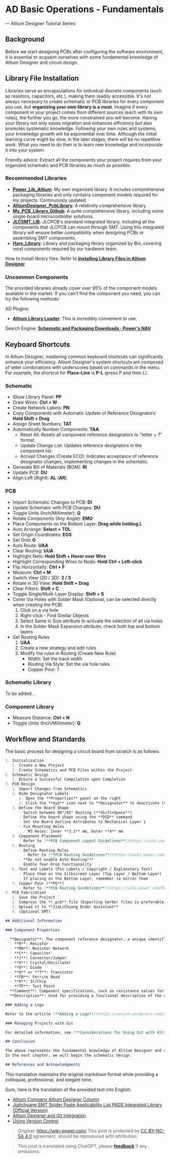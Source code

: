 # AD Basic Operations - Fundamentals

— Altium Designer Tutorial Series

## Background

Before we start designing PCBs after configuring the software environment, it is essential to acquaint ourselves with some fundamental knowledge of Altium Designer and circuit design.

## Library File Installation

Libraries serve as encapsulations for individual discrete components (such as resistors, capacitors, etc.), making them readily accessible. It's not always necessary to create schematic or PCB libraries for every component you use, but **organizing your own library is a must**. Imagine if every component in your project comes from different sources (each with its own rules), the further you go, the more constrained you will become. Having your library not only eases migration and enhances efficiency but also promotes systematic knowledge. Following your own rules and systems, your knowledge growth will be exponential over time. Although the initial learning curve might be slow, in the later stages, there will be no repetitive work. What you need to do then is to learn new knowledge and incorporate it into your system.

Friendly advice: Extract all the components your project requires from your organized schematic and PCB libraries as much as possible.

### Recommended Libraries

- [**Power_Lib_Altium**](https://github.com/linyuxuanlin/Power_Lib_Altium): My own organized library. It includes comprehensive packaging libraries and only contains component models required for my projects. Continuously updated.
- [**AltiumDesigner_PcbLibrary**](https://github.com/KitSprout/AltiumDesigner_PcbLibrary): A relatively comprehensive library.
- [**My_PCB_Library_Github**](https://github.com/Samwuzhitao/My_PCB_Library_Github): A quite comprehensive library, including some single-board microcontroller solutions.
- [**JLCSMT_LIB**](https://gitee.com/JLC_SMT/JLCSMT_LIB): JLCPCB's standard integrated library, including all the components that JLCPCB can mount through SMT. Using this integrated library will ensure better compatibility when designing PCBs or assembling SMT components.
- [**Hare_Library**](https://github.com/linyuxuanlin/Power_Lib_Altium/tree/master/Other_Libs/Hare_Library): Library and packaging library organized by Bin, covering most components required by our hardware team.

How to install library files: Refer to [**Installing Library Files in Altium Designer**](https://wiki-power.com/AltiumDesigner%E5%AE%89%E8%A3%85%E5%BA%93%E6%96%87%E4%BB%B6)

### Uncommon Components

The provided libraries already cover over 95% of the component models available in the market. If you can't find the component you need, you can try the following methods:

AD Plugins:

- [**Altium Library Loader**](https://www.samacsys.com/altium-designer-library-instructions/): This is incredibly convenient to use.

Search Engine: [**Schematic and Packaging Downloads · Power's NAV**](https://nav.wiki-power.com/#87696a153c91c609c4c595e421e880ae)

## Keyboard Shortcuts

In Altium Designer, mastering common keyboard shortcuts can significantly enhance your efficiency. Altium Designer's system shortcuts are composed of letter combinations with underscores based on commands in the menu. For example, the shortcut for **Place-Line** is **P-L** (press P and then L).

### Schematic

- Show Library Panel: **PP**
- Draw Wires: **Ctrl + W**
- Create Network Labels: **PN**
- Copy Components with Automatic Update of Reference Designators: **Hold Shift + Drag**
- Assign Sheet Numbers: **TAT**
- Automatically Number Components: **TAA**
  - Reset All: Resets all component reference designators to "letter + ?" format.
  - Update Change List: Updates reference designators in the component list.
  - Accept Changes (Create ECO): Indicates acceptance of reference designator changes, implementing changes in the schematic.
- Generate Bill of Materials (BOM): **RI**
- Update PCB: **DU**
- Align Left (Right): **AL** (**AR**)

### PCB

- Import Schematic Changes to PCB: **DI**
- Update Schematic with PCB Changes: **DU**
- Toggle Units (Inch/Millimeter): **Q**
- Rotate Components (Any Angle): **EMO**
- Place Components on the Bottom Layer: **Drag while holding L**
- Auto Arrange: **Select + TOL**
- Set Origin Coordinates: **EOS**
- Set Grid: **G**
- Auto Route: **UAA**
- Clear Routing: **UUA**
- Highlight Nets: **Hold Shift + Hover over Wire**
- Highlight Corresponding Wires to Node: **Hold Ctrl + Left-click**
- Flip Horizontally: **Ctrl + F**
- Measure: **Ctrl + M**
- Switch View (2D / 3D): **2 / 3**
- Rotate in 3D View: **Hold Shift + Drag**
- Clear Filters: **Shift + C**
- Toggle Single/Multi-Layer Display: **Shift + S**
- Cover Via Holes with Solder Mask (Optional, can be selected directly when creating the PCB)
  1. Click on a via hole
  2. Right-click - Find Similar Objects
  3. Select Same in Size attribute to activate the selection of all via holes
  4. In the Solder Mask Expansion attribute, check both top and bottom layers
- Set Routing Rules
  1. **UAA**
  2. Create a new strategy and edit rules
  3. Modify the rules in Routing (Create New Rule)
     - Width: Set the trace width
     - Routing Via Style: Set the via hole rules
     - Copper Pour: ?

### Schematic Library

To be added...

### Component Library

- Measure Distance: **Ctrl + N**
- Toggle Units (Inch/Millimeter): **Q**

## Workflow and Standards

The basic process for designing a circuit board from scratch is as follows:

```markdown
1. Initialization
   1. Create a New Project
   2. Create Schematics and PCB Files within the Project
2. Schematic Design
   1. Ensure a Successful Compilation upon Completion
3. PCB Design
   1. Import Changes from Schematics
   2. Hide Designator Labels
      1. Open the **Properties** panel on the right
      2. Click the **eye** icon next to **Designator** to deactivate it
   3. Define the Board Shape
      - Switch between 90°/45° Routing (**Shift+Space**)
      - Define the board shape using the **DSD** command
      - Set the Board Outline Attributes to Mechanical Layer 1
      - Fix Mounting Holes
        - M3 Holes: Inner **3.1** mm, Outer **4** mm
   4. Component Placement
      - Refer to [**PCB Component Layout Guidelines**](https://wiki-power.com/PCB%E5%85%83%E4%BB%B6%E5%B8%83%E5%B1%80%E8%A7%84%E8%8C%83)
   5. Routing
      - Define Routing Rules
        - Refer to [**PCB Routing Guidelines**](https://wiki-power.com/PCB%E5%B8%83%E7%BA%BF%E8%A7%84%E8%8C%83)
      - **Do not enable Auto Routing!**
      - Enable Tear-Drop Functionality
   6. Text and Labels (Pin Labels / Copyright / Explanatory Text)
      - Place them on the Silkscreen Layer (Top Layer / Bottom Layer)
      - If placing on the Bottom Layer, remember to mirror them
   7. Copper Pour (**PG**)
      - Refer to [**PCB Routing Guidelines**](https://wiki-power.com/PCB%E5%B8%83%E7%BA%BF%E8%A7%84%E8%8C%83)
4. PCB Fabrication
   1. Save the Project
   2. Compress the **.pcb** file (Exporting Gerber files is preferable)
   3. Upload it to **JiaLiChuang Order Assistant**
   4. (Optional SMT)

## Additional Information

### Component Properties

- **Designator**: The component reference designator, a unique identifier used to distinguish components in the schematic
  - **R**: Resistor
  - **RN**: Resistor Network
  - **C**: Capacitor
  - **J**: Connector/Jumper
  - **X**: Crystal/Oscillator
  - **D**: Diode
  - **Q** or **T**: Transistor
  - **FB**: Ferrite Bead
  - **U**: IC/Chip
  - **TP**: Test Point
- **Comment**: Component specifications, such as resistance values for resistors, capacitance values for capacitors, IC part numbers, etc.
- **Description**: Used for providing a functional description of the component

### Adding a Logo

Refer to the article [**Adding a Logo**](https://seujxh.wordpress.com/2018/10/03/logo%E6%B7%BB%E5%8A%A0/).

### Managing Projects with Git

For detailed information, see [**Considerations for Using Git with Altium Designer**](https://wiki-power.com/AD%E4%BD%BF%E7%94%A8Git%E7%9A%84%E6%B3%A8%E6%84%8F%E4%BA%8B%E9%A1%B9).

## Conclusion

The above represents the fundamental knowledge of Altium Designer and circuit design.  
In the next chapter, we will begin the schematic design.

## References and Acknowledgments
```
This translation maintains the original markdown format while providing a colloquial, professional, and elegant tone.

Sure, here is the translation of the provided text into English:

- [Altium Company Altium Designer Column](https://seujxh.wordpress.com/2018/09/30/altium%e5%85%ac%e5%8f%b8altium-designer%e4%b8%93%e6%a0%8f/)
- [Jialichuang SMT Solder Paste Applicability List PADS Integrated Library (Official Version)](http://club.szlcsc.com/article/details_2757_1.html)
- [Altium Designer and Git Integration](https://blog.csdn.net/weifengdq/article/details/78406438)
- [Using Version Control](https://www.altium.com/documentation/altium-designer/using-version-control-ad)

> Original: <https://wiki-power.com/>
> This post is protected by [CC BY-NC-SA 4.0](https://creativecommons.org/licenses/by/4.0/deed.en) agreement, should be reproduced with attribution.

> This post is translated using ChatGPT, please [**feedback**](https://github.com/linyuxuanlin/Wiki_MkDocs/issues/new) if any omissions.